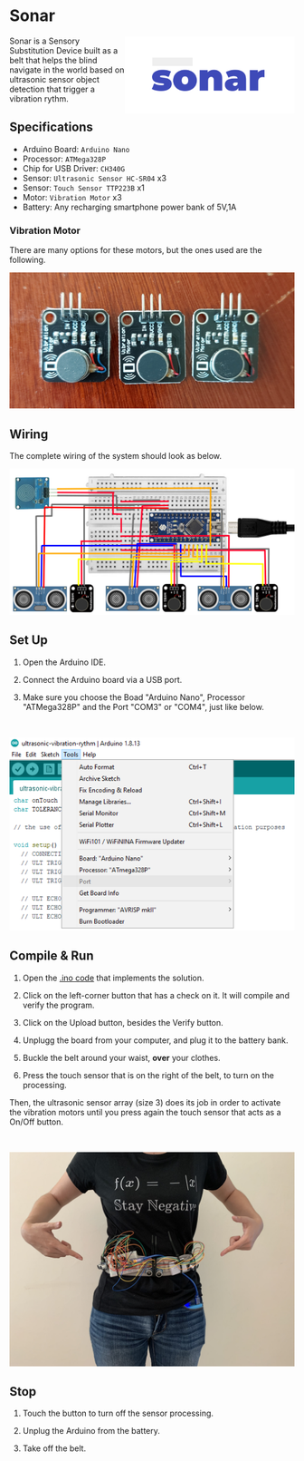 
# Sonar

<img align="right" width="300px" src="https://github.com/the-other-mariana/sonar/blob/master/media/sonar.png">


Sonar is a Sensory Substitution Device built as a belt that helps the blind navigate in the world based on ultrasonic sensor object detection that trigger a vibration rythm.

## Specifications

- Arduino Board: `Arduino Nano`
- Processor: `ATMega328P`
- Chip for USB Driver: `CH340G`
- Sensor: `Ultrasonic Sensor HC-SR04` x3
- Sensor: `Touch Sensor TTP223B` x1
- Motor: `Vibration Motor` x3
- Battery: Any recharging smartphone power bank of 5V,1A

### Vibration Motor

There are many options for these motors, but the ones used are the following. <br />

![image](https://github.com/the-other-mariana/sonar/blob/master/media/motors.jpg?raw=true) <br />

## Wiring

The complete wiring of the system should look as below. <br />

![image](https://github.com/the-other-mariana/sonar/blob/master/media/wiring.png?raw=true) <br />

## Set Up

1. Open the Arduino IDE.

2. Connect the Arduino board via a USB port.

3. Make sure you choose the Boad "Arduino Nano", Processor "ATMega328P" and the Port "COM3" or "COM4", just like below.

<br />

![image](https://github.com/the-other-mariana/sonar/blob/master/media/ide.png?raw=true) <br />

## Compile & Run

1. Open the [.ino code](https://github.com/the-other-mariana/sonar/blob/master/ultrasonic-vibration-rythm/ultrasonic-vibration-rythm.ino) that implements the solution.

2. Click on the left-corner button that has a check on it. It will compile and verify the program.

3. Click on the Upload button, besides the Verify button.

4. Unplugg the board from your computer, and plug it to the battery bank.

5. Buckle the belt around your waist, **over** your clothes.

6. Press the touch sensor that is on the right of the belt, to turn on the processing.

Then, the ultrasonic sensor array (size 3) does its job in order to activate the vibration motors until you press again the touch sensor that acts as a On/Off button.


<br />

![image](https://github.com/the-other-mariana/sonar/blob/master/prototype/waist01.jpg?raw=true) <br />

## Stop

1. Touch the button to turn off the sensor processing.

2. Unplug the Arduino from the battery.

3. Take off the belt.

